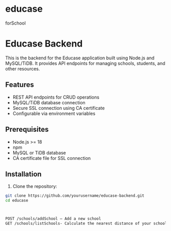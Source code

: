 # educase
forSchool
# Educase Backend

This is the backend for the Educase application built using Node.js and MySQL/TiDB. It provides API endpoints for managing schools, students, and other resources.

## Features

- REST API endpoints for CRUD operations
- MySQL/TiDB database connection
- Secure SSL connection using CA certificate
- Configurable via environment variables

## Prerequisites

- Node.js >= 18
- npm
- MySQL or TiDB database
- CA certificate file for SSL connection

## Installation

1. Clone the repository:

```bash
git clone https://github.com/yourusername/educase-backend.git
cd educase



POST /schools/addSchool – Add a new school
GET /schools/listSchools- Calculate the nearest distance of your school from your coordiantes
